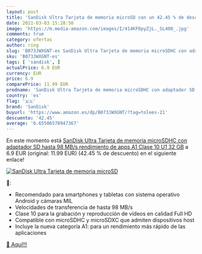 ```yaml
---
layout: post
title: 'SanDisk Ultra Tarjeta de memoria microSD con un 42.45 % de descuento'
date: 2021-03-03 15:28:50
image: 'https://m.media-amazon.com/images/I/414KF0pyZjL._SL400_.jpg'
comments: true
category: ofertas
author: ring
slug: 'B073JWXGNT-es SanDisk Ultra Tarjeta de memoria microSDHC con adaptador...'
sku: 'B073JWXGNT-es'
tags: [ 'sandisk', ]
actualPrice: 6.9 EUR
currency: EUR
price: 6.9
comparePrice: 11.99 EUR
prodname: 'SanDisk Ultra Tarjeta de memoria microSDHC con adaptador SD  hasta 98 MB/s  rendimiento de apps A1  Clase 10  U1  32 GB'
country: 'es'
flag: '🇪🇸'
brand: 'SanDisk'
buyurl: 'https://www.amazon.es/dp/B073JWXGNT/?tag=tolees-21'
descuento: '42.45'
average: '6.65506578947367'
---
```


En este momento está [SanDisk Ultra Tarjeta de memoria microSDHC con adaptador SD  hasta 98 MB/s  rendimiento de apps A1  Clase 10  U1  32 GB](https://www.amazon.es/dp/B073JWXGNT/?tag=tolees-21) a 6.9 EUR (original: 11.99 EUR) (42.45 %  de descuento) en el siguiente enlace!

[![SanDisk Ultra Tarjeta de memoria microSD](https://m.media-amazon.com/images/I/414KF0pyZjL._SL400_.jpg)](https://www.amazon.es/dp/B073JWXGNT/?tag=tolees-21)

🔎:

- Recomendado para smartphones y tabletas con sistema operativo Android y cámaras MIL
- Velocidades de transferencia de hasta 98 MB/s
- Clase 10 para la grabación y reproducción de vídeos en calidad Full HD
- Compatible con microSDHC y microSDXC que admiten dispositivos host
- Incluye la nueva categoría A1: para un rendimiento más rápido de las aplicaciones

[🛒 Aquí!!!](https://www.amazon.es/dp/B073JWXGNT/?tag=tolees-21)
